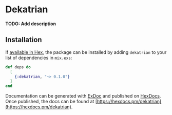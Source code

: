 # Dekatrian

**TODO: Add description**

## Installation

If [available in Hex](https://hex.pm/docs/publish), the package can be installed
by adding `dekatrian` to your list of dependencies in `mix.exs`:

```elixir
def deps do
  [
    {:dekatrian, "~> 0.1.0"}
  ]
end
```

Documentation can be generated with [ExDoc](https://github.com/elixir-lang/ex_doc)
and published on [HexDocs](https://hexdocs.pm). Once published, the docs can
be found at [https://hexdocs.pm/dekatrian](https://hexdocs.pm/dekatrian).
